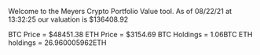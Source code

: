 Welcome to the Meyers Crypto Portfolio Value tool. 
As of 08/22/21 at 13:32:25 our valuation is $136408.92 

BTC Price = $48451.38
 ETH Price = $3154.69
BTC Holdings = 1.06BTC
 ETH holdings = 26.960005962ETH 
